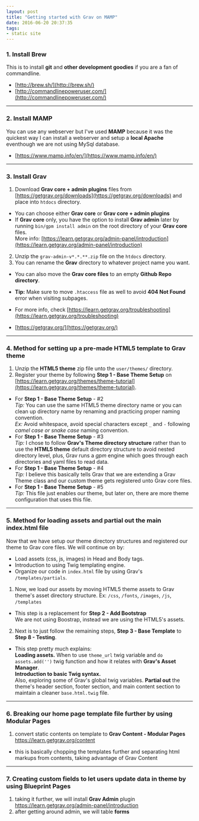 ```yaml
---
layout: post
title: "Getting started with Grav on MAMP"
date: 2016-06-20 20:37:35
tags:
- static site
---
```


### 1. Install Brew

This is to install **git** and **other development goodies** if you are a fan of commandline.

- [http://brew.sh/](http://brew.sh/)
- [http://commandlinepoweruser.com/](http://commandlinepoweruser.com/)

-----

### 2. Install MAMP

You can use any webserver but I've used **MAMP** because it was the quickest way I can install a webserver and setup a **local Apache** eventhough we are not using MySql database.

- [https://www.mamp.info/en/](https://www.mamp.info/en/)

-----

### 3. Install Grav

1. Download **Grav core + admin plugins** files from [https://getgrav.org/downloads](https://getgrav.org/downloads) and place into `htdocs` directory.
  - You can choose either **Grav core** or **Grav core + admin plugins**
  - If **Grav core** only, you have the option to install **Grav admin** later by running `bin/gpm install admin` on the root directory of your **Grav core** files.<br>
    More info: [https://learn.getgrav.org/admin-panel/introduction](https://learn.getgrav.org/admin-panel/introduction)
2. Unzip the `grav-admin-v*.*.**.zip` file on the `htdocs` directory.
3. You can rename the **Grav** directory to whatever project name you want.
  - You can also move the **Grav core files** to an empty **Github Repo directory**.
  - **Tip:** Make sure to move `.htaccess` file as well to avoid **404 Not Found** error when visiting subpages.
  - For more info, check [https://learn.getgrav.org/troubleshooting](https://learn.getgrav.org/troubleshooting)

- [https://getgrav.org/](https://getgrav.org/)

-----

### 4. Method for setting up a pre-made HTML5 template to Grav theme

1. Unzip the **HTML5 theme** zip file unto the `user/themes/` directory.
2. Register your theme by following **Step 1 - Base Theme Setup** on [https://learn.getgrav.org/themes/theme-tutorial](https://learn.getgrav.org/themes/theme-tutorial). 
  - For **Step 1 - Base Theme Setup** - #2<br>
    _Tip:_ You can use the same HTML5 theme directory name or you can clean up directory name by renaming and practicing proper naming convention.<br>
    _Ex:_ Avoid whitespace, avoid special characters except `_` and `-` following *camel case or snake case* naming convention.
  - For **Step 1 - Base Theme Setup** - #3<br>
    _Tip:_ I chose to follow **Grav's Theme directory structure** rather than to use the **HTML5 theme** default directory structure to avoid nested directory level, plus, Grav runs a _gpm_ engine which goes through each directories and yaml files to read data.
  - For **Step 1 - Base Theme Setup** - #4<br>
    _Tip:_ I believe this basically tells Grav that we are extending a Grav Theme class and our custom theme gets registered unto Grav core files.
  - For **Step 1 - Base Theme Setup** - #5<br>
    _Tip:_ This file just enables our theme, but later on, there are more theme configuration that uses this file.

-----

### 5. Method for loading assets and partial out the main index.html file

Now that we have setup our theme directory structures and registered our theme to Grav core files. We will continue on by:

- Load assets (css, js, images) in Head and Body tags.
- Introduction to using Twig templating engine.
- Organize our code in `index.html` file by using Grav's `/templates/partials`.

1. Now, we load our assets by moving HTML5 theme assets to Grav theme's asset directory structure. Ex: `/css`, `/fonts`, `/images`, `/js`, `/templates`
  - This step is a replacement for **Step 2 - Add Bootstrap**<br>
    We are not using Boostrap, instead we are using the HTML5's assets.
2. Next is to just follow the remaining steps, **Step 3 - Base Template** to **Step 8 - Testing**.
  - This step pretty much explains:<br>
    **Loading assets.** When to use `theme_url` twig variable and `do assets.add('')` twig function and how it relates with **Grav's Asset Manager**.<br>
    **Introduction to basic Twig syntax.**<br> Also, exploring some of Grav's global twig variables.
    **Partial out** the theme's header section, footer section, and main content section to maintain a cleaner `base.html.twig` file.

-----

### 6. Breaking our home page template file further by using Modular Pages

1. convert static contents on template to **Grav Content - Modular Pages** https://learn.getgrav.org/content
  - this is basically chopping the templates further and separating html markups from contents, taking advantage of Grav Content

-----

### 7. Creating custom fields to let users update data in theme by using Blueprint Pages

1. taking it further, we will install **Grav Admin** plugin https://learn.getgrav.org/admin-panel/introduction
2. after getting around admin, we will table **forms**
